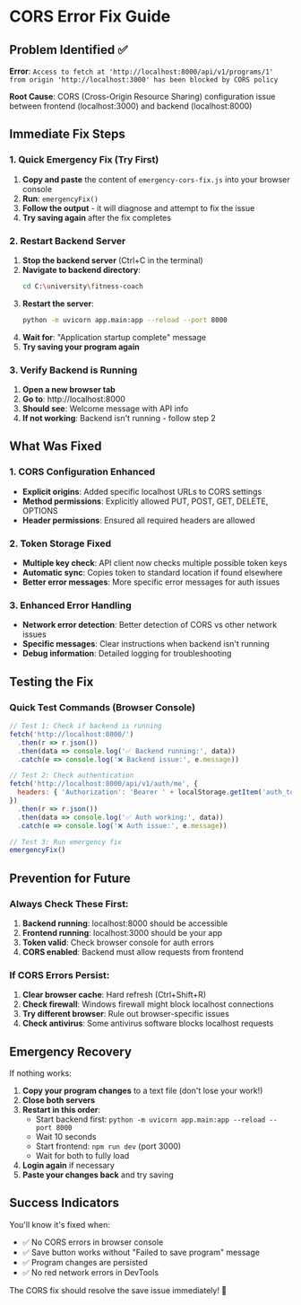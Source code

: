 # CORS Error Fix Guide

## Problem Identified ✅

**Error**: `Access to fetch at 'http://localhost:8000/api/v1/programs/1' from origin 'http://localhost:3000' has been blocked by CORS policy`

**Root Cause**: CORS (Cross-Origin Resource Sharing) configuration issue between frontend (localhost:3000) and backend (localhost:8000)

## Immediate Fix Steps

### 1. Quick Emergency Fix (Try First)
1. **Copy and paste** the content of `emergency-cors-fix.js` into your browser console
2. **Run**: `emergencyFix()`
3. **Follow the output** - it will diagnose and attempt to fix the issue
4. **Try saving again** after the fix completes

### 2. Restart Backend Server
1. **Stop the backend server** (Ctrl+C in the terminal)
2. **Navigate to backend directory**:
   ```bash
   cd C:\university\fitness-coach
   ```
3. **Restart the server**:
   ```bash
   python -m uvicorn app.main:app --reload --port 8000
   ```
4. **Wait for**: "Application startup complete" message
5. **Try saving your program again**

### 3. Verify Backend is Running
1. **Open a new browser tab**
2. **Go to**: http://localhost:8000
3. **Should see**: Welcome message with API info
4. **If not working**: Backend isn't running - follow step 2

## What Was Fixed

### 1. CORS Configuration Enhanced
- **Explicit origins**: Added specific localhost URLs to CORS settings
- **Method permissions**: Explicitly allowed PUT, POST, GET, DELETE, OPTIONS
- **Header permissions**: Ensured all required headers are allowed

### 2. Token Storage Fixed
- **Multiple key check**: API client now checks multiple possible token keys
- **Automatic sync**: Copies token to standard location if found elsewhere
- **Better error messages**: More specific error messages for auth issues

### 3. Enhanced Error Handling
- **Network error detection**: Better detection of CORS vs other network issues
- **Specific messages**: Clear instructions when backend isn't running
- **Debug information**: Detailed logging for troubleshooting

## Testing the Fix

### Quick Test Commands (Browser Console)
```javascript
// Test 1: Check if backend is running
fetch('http://localhost:8000/')
  .then(r => r.json())
  .then(data => console.log('✅ Backend running:', data))
  .catch(e => console.log('❌ Backend issue:', e.message))

// Test 2: Check authentication
fetch('http://localhost:8000/api/v1/auth/me', {
  headers: { 'Authorization': 'Bearer ' + localStorage.getItem('auth_token') }
})
  .then(r => r.json())
  .then(data => console.log('✅ Auth working:', data))
  .catch(e => console.log('❌ Auth issue:', e.message))

// Test 3: Run emergency fix
emergencyFix()
```

## Prevention for Future

### Always Check These First:
1. **Backend running**: localhost:8000 should be accessible
2. **Frontend running**: localhost:3000 should be your app
3. **Token valid**: Check browser console for auth errors
4. **CORS enabled**: Backend must allow requests from frontend

### If CORS Errors Persist:
1. **Clear browser cache**: Hard refresh (Ctrl+Shift+R)
2. **Check firewall**: Windows firewall might block localhost connections
3. **Try different browser**: Rule out browser-specific issues
4. **Check antivirus**: Some antivirus software blocks localhost requests

## Emergency Recovery

If nothing works:
1. **Copy your program changes** to a text file (don't lose your work!)
2. **Close both servers**
3. **Restart in this order**:
   - Start backend first: `python -m uvicorn app.main:app --reload --port 8000`
   - Wait 10 seconds
   - Start frontend: `npm run dev` (port 3000)
   - Wait for both to fully load
4. **Login again** if necessary
5. **Paste your changes back** and try saving

## Success Indicators

You'll know it's fixed when:
- ✅ No CORS errors in browser console
- ✅ Save button works without "Failed to save program" message
- ✅ Program changes are persisted
- ✅ No red network errors in DevTools

The CORS fix should resolve the save issue immediately! 🎯
